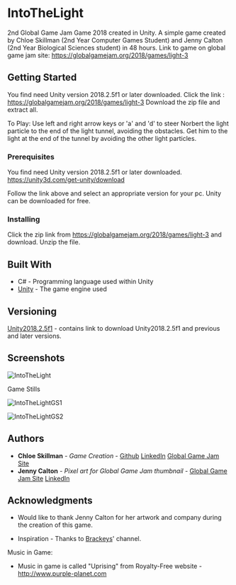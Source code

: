 # IntoTheLight

2nd Global Game Jam Game 2018 created in Unity. 
A simple game created by Chloe Skillman (2nd Year Computer Games Student) and Jenny Calton (2nd Year Biological Sciences student) in 
48 hours.
Link to game on global game jam site: https://globalgamejam.org/2018/games/light-3


## Getting Started

You find need Unity version 2018.2.5f1 or later downloaded. 
Click the link : https://globalgamejam.org/2018/games/light-3
Download the zip file and extract all.

To Play: Use left and right arrow keys or 'a' and 'd' to steer Norbert the light particle to the end of the light tunnel,
 avoiding the obstacles. 
 Get him to the light at the end of the tunnel by avoiding the other light particles. 
 
### Prerequisites

You find need Unity version 2018.2.5f1 or later downloaded.
https://unity3d.com/get-unity/download

Follow the link above and select an appropriate version for your pc.
Unity can be downloaded for free. 

### Installing

Click the zip link from https://globalgamejam.org/2018/games/light-3 and download.
Unzip the file. 

## Built With

* C# - Programming language used within Unity
* [Unity](https://unity3d.com/get-unity/download) - The game engine used


## Versioning

[Unity2018.2.5f1](https://unity3d.com/get-unity/download) - contains link to download Unity2018.2.5f1 and previous and later versions. 

## Screenshots

![IntoTheLight](https://ggj.s3.amazonaws.com/styles/game_sidebar__wide/game/featured_image/intothelight.jpg?itok=JuTaOCgx&timestamp=1517153846)

Game Stills

![IntoTheLightGS1](https://ggj.s3.amazonaws.com/styles/feature_image__wide/games/screenshots/pic1_4.jpg?itok=16a_ApUO&timestamp=1517155879)

![IntoTheLightGS2](https://ggj.s3.amazonaws.com/styles/feature_image__wide/games/screenshots/pic2_5.jpg?itok=Btf3E06A&timestamp=1517155879)

## Authors

* **Chloe Skillman** - *Game Creation* - [Github](https://github.com/ChloeLS)
                                         [LinkedIn](https://www.linkedin.com/in/chloe-skillman-b80941183/)
                                         [Global Game Jam Site](https://globalgamejam.org/users/chloe-skillman)
* **Jenny Calton** -  *Pixel art for Global Game Jam thumbnail*  -  [Global Game Jam Site](https://globalgamejam.org/users/jackal25)
                                         [LinkedIn](https://www.linkedin.com/in/jennifer-calton-330ba7195/)

## Acknowledgments

* Would like to thank Jenny Calton for her artwork and company during the creation of this game. 

* Inspiration - Thanks to [Brackeys](https://www.youtube.com/channel/UCYbK_tjZ2OrIZFBvU6CCMiA)' channel. 

Music in Game:
* Music in game is called "Uprising"  from Royalty-Free website - http://www.purple-planet.com
